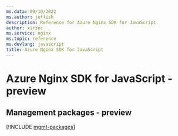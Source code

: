```yaml
---
ms.data: 09/10/2022
ms.author: jeffish
description: Reference for Azure Nginx SDK for JavaScript
author: xirzec
ms.service: nginx
ms.topic: reference
ms.devlang: javascript
title: Azure Nginx SDK for JavaScript
---
```

# Azure Nginx SDK for JavaScript - preview

## Management packages - preview
[!INCLUDE [mgmt-packages](nginx-mgmt-index.md)]
